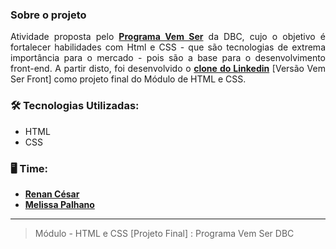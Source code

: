 ### Sobre o projeto
<div align="justify">

  Atividade proposta pelo <a href="https://www.dbccompany.com.br/vem-ser-dbc/"><b>Programa Vem Ser</b></a> da DBC, cujo o objetivo é fortalecer habilidades com Html e CSS - que são tecnologias de extrema importância para o mercado - pois são a base para o desenvolvimento front-end. A partir disto, foi desenvolvido o <a href='https://linkedin-clone-vem-ser-dbc.vercel.app'><b>clone do Linkedin</b></a> [Versão Vem Ser Front] como projeto final do Módulo de HTML e CSS.
 
### 🛠 Tecnologias Utilizadas:
- HTML
- CSS

### 🖥️ Time:  
- <a href='https://github.com/RenCsar'><b>Renan César</b></a>
- <a href= 'https://github.com/melpalhano'><b>Melissa Palhano</b></a>

---
> Módulo - HTML e CSS [Projeto Final] : Programa Vem Ser DBC 

